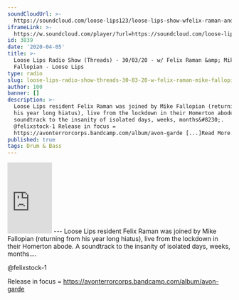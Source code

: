 ```yaml
---
soundCloudUrl: >-
  https://soundcloud.com/loose-lips123/loose-lips-show-wfelix-raman-and-mike-fallopian
iframeLink: >-
  https://w.soundcloud.com/player/?url=https://soundcloud.com/loose-lips123/loose-lips-show-wfelix-raman-and-mike-fallopian&color=00aabb&auto_play=false&hide_related=false&show_comments=true&show_user=true&show_reposts=false
id: 3839
date: '2020-04-05'
title: >-
  Loose Lips Radio Show (Threads) - 30/03/20 - w/ Felix Raman &amp; Mike
  Fallopian - Loose Lips
type: radio
slug: loose-lips-radio-show-threads-30-03-20-w-felix-raman-mike-fallopian
author: 100
banner: []
description: >-
  Loose Lips resident Felix Raman was joined by Mike Fallopian (returning from
  his year long hiatus), live from the lockdown in their Homerton abode. A
  soundtrack to the insanity of isolated days, weeks, months&#8230;.
  @felixstock-1 Release in focus =
  https://avonterrorcorps.bandcamp.com/album/avon-garde [...]Read More...
published: true
tags: Drum & Bass
---
```

<iframe id="sc-widget" title="title" width="100" height="160" scrolling="no" frameborder="yes" allow="autoplay" src="https://w.soundcloud.com/player/?url=https://soundcloud.com/loose-lips123/loose-lips-show-wfelix-raman-and-mike-fallopian&amp;color=00aabb&amp;auto_play=false&amp;hide_related=false&amp;show_comments=true&amp;show_user=true&amp;show_reposts=false"></iframe>
---
Loose Lips resident Felix Raman was joined by Mike Fallopian (returning from his year long hiatus), live from the lockdown in their Homerton abode. A soundtrack to the insanity of isolated days, weeks, months….

@felixstock-1

Release in focus = https://avonterrorcorps.bandcamp.com/album/avon-garde